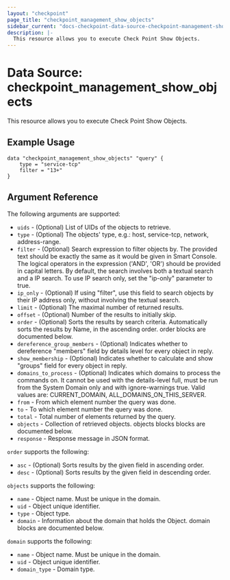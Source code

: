 ```yaml
---
layout: "checkpoint"
page_title: "checkpoint_management_show_objects"
sidebar_current: "docs-checkpoint-data-source-checkpoint-management-show-objects"
description: |-
  This resource allows you to execute Check Point Show Objects.
---
```


# Data Source: checkpoint_management_show_objects

This resource allows you to execute Check Point Show Objects.

## Example Usage


```hcl
data "checkpoint_management_show_objects" "query" {
    type = "service-tcp"
    filter = "13+"
}
```

## Argument Reference

The following arguments are supported:
* `uids` - (Optional) List of UIDs of the objects to retrieve.
* `type` - (Optional) The objects' type, e.g.: host, service-tcp, network, address-range.
* `filter` - (Optional) Search expression to filter objects by. The provided text should be exactly the same as it would be given in Smart Console. The logical operators in the expression ('AND', 'OR') should be provided in capital letters. By default, the search involves both a textual search and a IP search. To use IP search only, set the "ip-only" parameter to true.
* `ip_only` - (Optional) If using "filter", use this field to search objects by their IP address only, without involving the textual search.
* `limit` - (Optional) The maximal number of returned results.
* `offset` - (Optional) Number of the results to initially skip.
* `order` - (Optional) Sorts the results by search criteria. Automatically sorts the results by Name, in the ascending order. order blocks are documented below.
* `dereference_group_members` - (Optional) Indicates whether to dereference "members" field by details level for every object in reply.
* `show_membership` - (Optional) Indicates whether to calculate and show "groups" field for every object in reply.
* `domains_to_process` - (Optional) Indicates which domains to process the commands on. It cannot be used with the details-level full, must be run from the System Domain only and with ignore-warnings true. Valid values are: CURRENT_DOMAIN, ALL_DOMAINS_ON_THIS_SERVER.
* `from` - From which element number the query was done.
* `to` - To which element number the query was done.
* `total` - Total number of elements returned by the query.
* `objects` - Collection of retrieved objects. objects blocks blocks are documented below.
* `response` - Response message in JSON format.

`order` supports the following:

* `asc` - (Optional) Sorts results by the given field in ascending order.
* `desc` - (Optional) Sorts results by the given field in descending order.

`objects` supports the following:

* `name` - Object name. Must be unique in the domain.
* `uid` - Object unique identifier.
* `type` - Object type.
* `domain` - Information about the domain that holds the Object. domain blocks are documented below.

`domain` supports the following:

* `name` - Object name. Must be unique in the domain.
* `uid` - Object unique identifier.
* `domain_type` - Domain type.